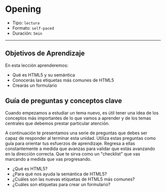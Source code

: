 # Opening

- Tipo: `lectura`
- Formato: `self-paced`
- Duración: `5min`

***

## Objetivos de Aprendizaje

En esta lección aprenderemos:

- Qué es HTML5 y su semántica
- Conocerás las etiquetas más comunes de HTML5
- Crearás un formulario

## Guía de preguntas y conceptos clave

Cuando empezamos a estudiar un tema nuevo, es útil tener una idea de los
conceptos más importantes de lo que vamos a aprender y de los temas centrales
que debemos prestar particular atención.

A continuación te presentamos una serie de preguntas que debes ser capaz de
responder al terminar esta unidad. Utiliza estas preguntas como guía para
orientar tus esfuerzos de aprendizaje. Regresa a ellas constantemente a
medida que avanzas para validar que estás avanzando en la dirección correcta.
Que te sirva como un "checklist" que vas marcando a medida que vas progresando.

- ¿Qué es HTML5?
- ¿Para qué nos ayuda la semántica de HTML5?
- ¿Cuáles son las nuevas etiquetas de HTML5 más comunes?
- ¿Cuáles son etiquetas para crear un formulario?
